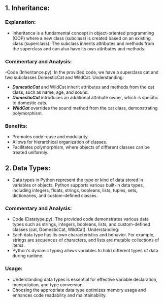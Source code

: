 ## 1. Inheritance:
### Explanation:
- Inheritance is a fundamental concept in object-oriented programming (OOP) where a new class (subclass) is created based on an existing class (superclass). The subclass inherits attributes and methods from the superclass and can also have its own attributes and methods.

### Commentary and Analysis:
-Code (Inheritance.py): In the provided code, we have a superclass cat and two subclasses DomesticCat and WildCat.
Understanding:
- ***DomesticCat*** and WildCat inherit attributes and methods from the cat class, such as name, age, and sound.
- ***DomesticCat*** introduces an additional attribute owner, which is specific to domestic cats.
- ***WildCat*** overrides the sound method from the cat class, demonstrating polymorphism.
### Benefits:
- Promotes code reuse and modularity.
- Allows for hierarchical organization of classes.
- Facilitates polymorphism, where objects of different classes can be treated uniformly.

## 2. Data Types:
- Data types in Python represent the type or kind of data stored in variables or objects. Python supports various built-in data types, including integers, floats, strings, booleans, lists, tuples, sets, dictionaries, and custom-defined classes.

### Commentary and Analysis:
- Code (Datatype.py): The provided code demonstrates various data types such as strings, integers, booleans, lists, and custom-defined classes (cat, DomesticCat, WildCat).
Understanding:
- Each data type has its own characteristics and behavior. For example, strings are sequences of characters, and lists are mutable collections of items.
- Python's dynamic typing allows variables to hold different types of data during runtime.
### Usage:
- Understanding data types is essential for effective variable declaration, manipulation, and type conversion.
- Choosing the appropriate data type optimizes memory usage and enhances code readability and maintainability.

